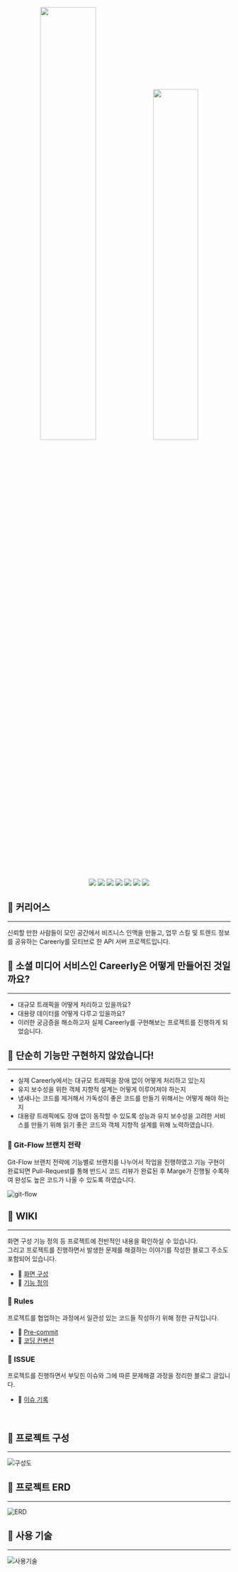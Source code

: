 <p align='center'>
<img width='50%' src='https://user-images.githubusercontent.com/39672033/122632708-933e9980-d10f-11eb-8919-05c2451ac117.png'>
<img width='45%' src="https://user-images.githubusercontent.com/59943196/122651177-011bad00-d172-11eb-9669-b0af57f4940b.png">
</p>

<p align='center'>
    <img src="https://img.shields.io/badge/spring boot-v2.4.3-green?logo=SpringBoot"/>
    <img src="https://img.shields.io/badge/java-v1.8-aaa?logo=Java"/>
    <img src="https://img.shields.io/badge/gradle-v6.8.2-yellow?logo=Gradle">
    <img src="https://img.shields.io/badge/mysql-v8.0-ff69b4?logo=MySQL"/>
    <img src="https://img.shields.io/badge/redis-v6.2.4-critical?logo=Redis"/>
    <img src="https://img.shields.io/badge/jenkins-v2.289.1-critical?logo=Jenkins"/>
    <img src="https://img.shields.io/badge/docker-v18.09.7-blue?logo=Docker"/>
</p>


## 📌 커리어스
___
신뢰할 만한 사람들이 모인 공간에서 비즈니스 인맥을 만들고, 
업무 스킬 및 트렌드 정보를 공유하는 Careerly를 모티브로 한 API 서버 프로젝트입니다.
<br/>

## 📌 소셜 미디어 서비스인 Careerly은 어떻게 만들어진 것일까요?
___
- 대규모 트래픽을 어떻게 처리하고 있을까요?
- 대용량 데이터를 어떻게 다루고 있을까요?
- 이러한 궁금증을 해소하고자 실제 Careerly를 구현해보는 프로젝트를 진행하게 되었습니다.
  <br/>

## 📌 단순히 기능만 구현하지 않았습니다!
___
- 실제 Careerly에서는 대규모 트래픽을 장애 없이 어떻게 처리하고 있는지
- 유지 보수성을 위한 객체 지향적 설계는 어떻게 이루어져야 하는지
- 냄새나는 코드를 제거해서 가독성이 좋은 코드를 만들기 위해서는 어떻게 해야 하는지
- 대용량 트래픽에도 장애 없이 동작할 수 있도록 성능과 유지 보수성을 고려한 서비스를 만들기 위해 읽기 좋은 코드와 객체 지향적 설계를 위해 노력하였습니다.

### 💠 Git-Flow 브랜치 전략
Git-Flow 브랜치 전략에 기능별로 브랜치를 나누어서 작업을 진행하였고 기능 구현이 완료되면 Pull-Request를 통해 반드시 코드 리뷰가 완료된 후 Marge가 진행될 수록하여 완성도 높은 코드가 나올 수 있도록 하였습니다.

![git-flow](https://user-images.githubusercontent.com/59943196/122962571-85636f80-d3c0-11eb-8401-7c1d020354cb.png)
<br/>

## 📌 WIKI
___
화면 구성 기능 정의 등 프로젝트에 전반적인 내용을 확인하실 수 있습니다.  
그리고 프로젝트를 진행하면서 발생한 문제를 해결하는 이야기를 작성한 블로그 주소도 포함되어 있습니다.  
- 📍 [화면 구성](https://github.com/f-lab-edu/careers/wiki/Careers-Prototyping)
- 📍 [기능 정의](https://github.com/f-lab-edu/careers/wiki/Use-Case)

### 💠 Rules  
프로젝트를 협업하는 과정에서 일관성 있는 코드들 작성하기 위해 정한 규칙입니다.
- 📍 [Pre-commit](https://github.com/f-lab-edu/careers/wiki/PR-commit-message-rule)
- 📍 [코딩 컨벤션](https://github.com/f-lab-edu/careers/wiki/Code-style)

### 💠 ISSUE
프로젝트를 진행하면서 부딪힌 이슈와 그에 따른 문제해결 과정을 정리한 블로그 글입니다.
- 📍 [이슈 기록](https://github.com/f-lab-edu/careers/wiki/Record)
<br/>

## 📌 프로젝트 구성
___
![구성도](https://user-images.githubusercontent.com/39672033/122710486-4daed780-d29b-11eb-8078-fdf841507848.png)
<br/>

## 📌 프로젝트 ERD
___
![ERD](https://user-images.githubusercontent.com/59943196/123129303-d047ba80-d486-11eb-96e8-e999f1e6699f.png)
<br/>

## 📌 사용 기술
___
![사용기술](https://user-images.githubusercontent.com/59943196/122677845-169ae080-d21f-11eb-921c-f7d903075eb6.png)
<br/>
